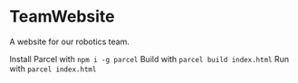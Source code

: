 # TeamWebsite
A website for our robotics team.

Install Parcel with `npm i -g parcel`
Build with `parcel build index.html`
Run with `parcel index.html`